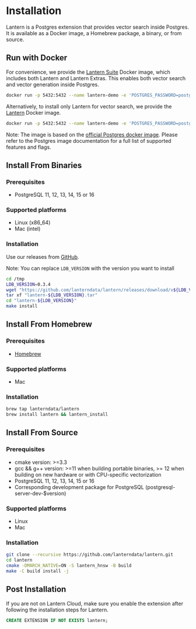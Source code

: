 # Installation

Lantern is a Postgres extension that provides vector search inside Postgres. It is available as a Docker image, a Homebrew package, a binary, or from source.

## Run with Docker

For convenience, we provide the [Lantern Suite](https://hub.docker.com/r/lanterndata/lantern-suite/tags) Docker image, which includes both Lantern and Lantern Extras. This enables both vector search and vector generation inside Postgres.

```bash
docker run -p 5432:5432 --name lantern-demo -e 'POSTGRES_PASSWORD=postgres' -d lanterndata/lantern-suite:pg15-latest
```

Alternatively, to install only Lantern for vector search, we provide the [Lantern](https://hub.docker.com/r/lanterndata/lantern/tags) Docker image.

```bash
docker run -p 5432:5432 --name lantern-demo -e 'POSTGRES_PASSWORD=postgres' -d lanterndata/lantern:pg15-latest
```

Note: The image is based on the [official Postgres docker image](https://hub.docker.com/%5F/postgres). Please refer to the Postgres image documentation for a full list of supported features and flags.

## Install From Binaries

### Prerequisites

- PostgreSQL 11, 12, 13, 14, 15 or 16

### Supported platforms

- Linux (x86_64)
- Mac (intel)

### Installation

Use our releases from [GitHub](https://github.com/lanterndata/lantern/releases).

Note: You can replace `LDB_VERSION` with the version you want to install

```bash
cd /tmp
LDB_VERSION=0.3.4
wget "https://github.com/lanterndata/lantern/releases/download/v${LDB_VERSION}/lantern-${LDB_VERSION}.tar"
tar xf "lantern-${LDB_VERSION}.tar"
cd "lantern-${LDB_VERSION}"
make install
```

## Install From Homebrew

### Prerequisites

- [Homebrew](https://brew.sh/)

### Supported platforms

- Mac

### Installation

```bash
brew tap lanterndata/lantern
brew install lantern && lantern_install
```

## Install From Source

### Prerequisites

- cmake version: >=3.3
- gcc && g++ version: >=11 when building portable binaries, >= 12 when building on new hardware or with CPU-specific vectorization
- PostgreSQL 11, 12, 13, 14, 15 or 16
- Corresponding development package for PostgreSQL (postgresql-server-dev-$version)

### Supported platforms

- Linux
- Mac

### Installation

```bash
git clone --recursive https://github.com/lanterndata/lantern.git
cd lantern
cmake -DMARCH_NATIVE=ON -S lantern_hnsw -B build
make -C build install -j
```

## Post Installation

If you are not on Lantern Cloud, make sure you enable the extension after following the installation steps for Lantern.

```sql
CREATE EXTENSION IF NOT EXISTS lantern;
```
